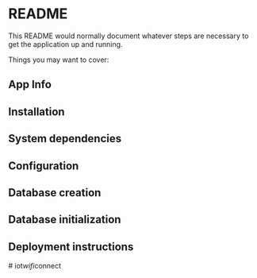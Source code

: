 # README

This README would normally document whatever steps are necessary to get the application up and running.

Things you may want to cover:

## App Info

## Installation

## System dependencies

## Configuration

## Database creation

## Database initialization

## Deployment instructions
#   i o t _ w i f i _ c o n n e c t  
 
